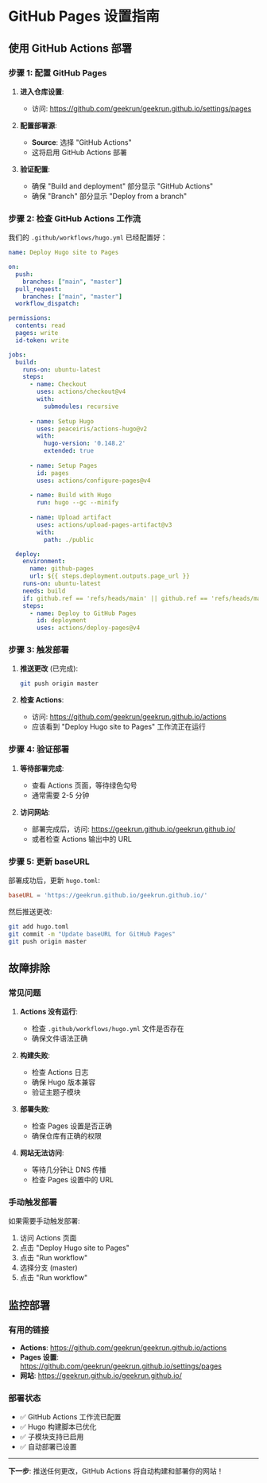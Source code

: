 # GitHub Pages 设置指南

## 使用 GitHub Actions 部署

### 步骤 1: 配置 GitHub Pages

1. **进入仓库设置**:
   - 访问: https://github.com/geekrun/geekrun.github.io/settings/pages

2. **配置部署源**:
   - **Source**: 选择 "GitHub Actions"
   - 这将启用 GitHub Actions 部署

3. **验证配置**:
   - 确保 "Build and deployment" 部分显示 "GitHub Actions"
   - 确保 "Branch" 部分显示 "Deploy from a branch"

### 步骤 2: 检查 GitHub Actions 工作流

我们的 `.github/workflows/hugo.yml` 已经配置好：

```yaml
name: Deploy Hugo site to Pages

on:
  push:
    branches: ["main", "master"]
  pull_request:
    branches: ["main", "master"]
  workflow_dispatch:

permissions:
  contents: read
  pages: write
  id-token: write

jobs:
  build:
    runs-on: ubuntu-latest
    steps:
      - name: Checkout
        uses: actions/checkout@v4
        with:
          submodules: recursive
      
      - name: Setup Hugo
        uses: peaceiris/actions-hugo@v2
        with:
          hugo-version: '0.148.2'
          extended: true
      
      - name: Setup Pages
        id: pages
        uses: actions/configure-pages@v4
      
      - name: Build with Hugo
        run: hugo --gc --minify
      
      - name: Upload artifact
        uses: actions/upload-pages-artifact@v3
        with:
          path: ./public

  deploy:
    environment:
      name: github-pages
      url: ${{ steps.deployment.outputs.page_url }}
    runs-on: ubuntu-latest
    needs: build
    if: github.ref == 'refs/heads/main' || github.ref == 'refs/heads/master'
    steps:
      - name: Deploy to GitHub Pages
        id: deployment
        uses: actions/deploy-pages@v4
```

### 步骤 3: 触发部署

1. **推送更改** (已完成):
   ```bash
   git push origin master
   ```

2. **检查 Actions**:
   - 访问: https://github.com/geekrun/geekrun.github.io/actions
   - 应该看到 "Deploy Hugo site to Pages" 工作流正在运行

### 步骤 4: 验证部署

1. **等待部署完成**:
   - 查看 Actions 页面，等待绿色勾号
   - 通常需要 2-5 分钟

2. **访问网站**:
   - 部署完成后，访问: https://geekrun.github.io/geekrun.github.io/
   - 或者检查 Actions 输出中的 URL

### 步骤 5: 更新 baseURL

部署成功后，更新 `hugo.toml`:

```toml
baseURL = 'https://geekrun.github.io/geekrun.github.io/'
```

然后推送更改:
```bash
git add hugo.toml
git commit -m "Update baseURL for GitHub Pages"
git push origin master
```

## 故障排除

### 常见问题

1. **Actions 没有运行**:
   - 检查 `.github/workflows/hugo.yml` 文件是否存在
   - 确保文件语法正确

2. **构建失败**:
   - 检查 Actions 日志
   - 确保 Hugo 版本兼容
   - 验证主题子模块

3. **部署失败**:
   - 检查 Pages 设置是否正确
   - 确保仓库有正确的权限

4. **网站无法访问**:
   - 等待几分钟让 DNS 传播
   - 检查 Pages 设置中的 URL

### 手动触发部署

如果需要手动触发部署:

1. 访问 Actions 页面
2. 点击 "Deploy Hugo site to Pages"
3. 点击 "Run workflow"
4. 选择分支 (master)
5. 点击 "Run workflow"

## 监控部署

### 有用的链接

- **Actions**: https://github.com/geekrun/geekrun.github.io/actions
- **Pages 设置**: https://github.com/geekrun/geekrun.github.io/settings/pages
- **网站**: https://geekrun.github.io/geekrun.github.io/

### 部署状态

- ✅ GitHub Actions 工作流已配置
- ✅ Hugo 构建脚本已优化
- ✅ 子模块支持已启用
- ✅ 自动部署已设置

---

**下一步**: 推送任何更改，GitHub Actions 将自动构建和部署你的网站！ 